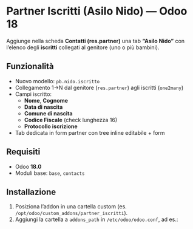 # Partner Iscritti (Asilo Nido) — Odoo 18

Aggiunge nella scheda **Contatti (res.partner)** una tab **“Asilo Nido”** con l’elenco degli **iscritti** collegati al genitore (uno o più bambini).

## Funzionalità
- Nuovo modello: `pb.nido.iscritto`
- Collegamento 1→N dal genitore (`res.partner`) agli iscritti (`one2many`)
- Campi iscritto:
  - **Nome**, **Cognome**
  - **Data di nascita**
  - **Comune di nascita**
  - **Codice Fiscale** (check lunghezza 16)
  - **Protocollo iscrizione**
- Tab dedicata in form partner con tree inline editabile + form

## Requisiti
- Odoo **18.0**
- Moduli base: `base`, `contacts`

## Installazione
1. Posiziona l’addon in una cartella custom (es. `/opt/odoo/custom_addons/partner_iscritti`).
2. Aggiungi la cartella a `addons_path` in `/etc/odoo/odoo.conf`, ad es.: